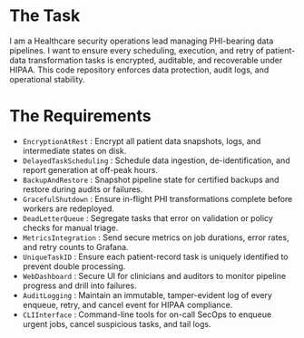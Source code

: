 # The Task

I am a Healthcare security operations lead managing PHI-bearing data pipelines. I want to ensure every scheduling, execution, and retry of patient-data transformation tasks is encrypted, auditable, and recoverable under HIPAA. This code repository enforces data protection, audit logs, and operational stability.

# The Requirements

* `EncryptionAtRest`       : Encrypt all patient data snapshots, logs, and intermediate states on disk.  
* `DelayedTaskScheduling`  : Schedule data ingestion, de-identification, and report generation at off-peak hours.  
* `BackupAndRestore`       : Snapshot pipeline state for certified backups and restore during audits or failures.  
* `GracefulShutdown`       : Ensure in-flight PHI transformations complete before workers are redeployed.  
* `DeadLetterQueue`        : Segregate tasks that error on validation or policy checks for manual triage.  
* `MetricsIntegration`     : Send secure metrics on job durations, error rates, and retry counts to Grafana.  
* `UniqueTaskID`           : Ensure each patient-record task is uniquely identified to prevent double processing.  
* `WebDashboard`           : Secure UI for clinicians and auditors to monitor pipeline progress and drill into failures.  
* `AuditLogging`           : Maintain an immutable, tamper-evident log of every enqueue, retry, and cancel event for HIPAA compliance.  
* `CLIInterface`           : Command-line tools for on-call SecOps to enqueue urgent jobs, cancel suspicious tasks, and tail logs.  
